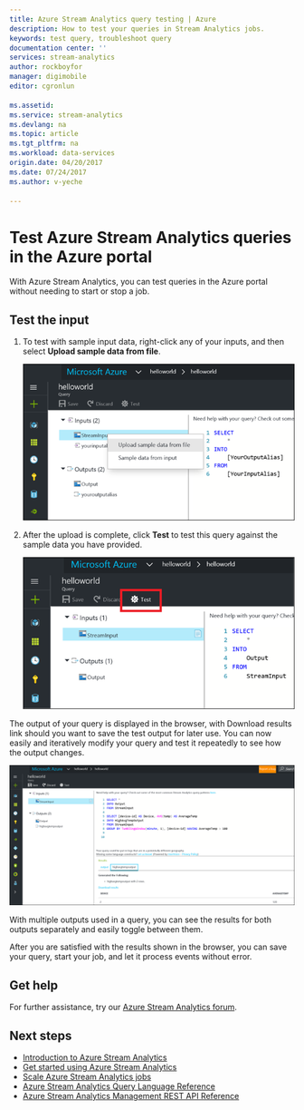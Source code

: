 ```yaml
---
title: Azure Stream Analytics query testing | Azure
description: How to test your queries in Stream Analytics jobs.
keywords: test query, troubleshoot query
documentation center: ''
services: stream-analytics
author: rockboyfor
manager: digimobile
editor: cgronlun

ms.assetid: 
ms.service: stream-analytics
ms.devlang: na
ms.topic: article
ms.tgt_pltfrm: na
ms.workload: data-services
origin.date: 04/20/2017
ms.date: 07/24/2017
ms.author: v-yeche

---
```

# Test Azure Stream Analytics queries in the Azure portal

With Azure Stream Analytics, you can test queries in the Azure portal without needing to start or stop a job.

## Test the input

1. To test with sample input data, right-click any of your inputs, and then select **Upload sample data from file**.

    ![stream analytics query editor test query](media/stream-analytics-test-query/stream-analytics-test-query-editor-upload.png)

2. After the upload is complete, click **Test** to test this query against the sample data you have provided.

    ![stream analytics query editor test sample data](media/stream-analytics-test-query/stream-analytics-test-query-editor-test.png)

The output of your query is displayed in the browser, with Download results link should you want to save the test output for later use. You can now easily and iteratively modify your query and test it repeatedly to see how the output changes.

![Stream Analytics query editor sample output](media/stream-analytics-test-query/stream-analytics-test-query-editor-samples-output.png)

With multiple outputs used in a query, you can see the results for both outputs separately and easily toggle between them.

After you are satisfied with the results shown in the browser, you can save your query, start your job, and let it process events without error.

## Get help

For further assistance, try our [Azure Stream Analytics forum](https://social.msdn.microsoft.com/Forums/home?forum=AzureStreamAnalytics).

## Next steps

* [Introduction to Azure Stream Analytics](stream-analytics-introduction.md)
* [Get started using Azure Stream Analytics](stream-analytics-real-time-fraud-detection.md)
* [Scale Azure Stream Analytics jobs](stream-analytics-scale-jobs.md)
* [Azure Stream Analytics Query Language Reference](https://msdn.microsoft.com/library/azure/dn834998.aspx)
* [Azure Stream Analytics Management REST API Reference](https://msdn.microsoft.com/library/azure/dn835031.aspx)

<!--Update_Description: update link-->